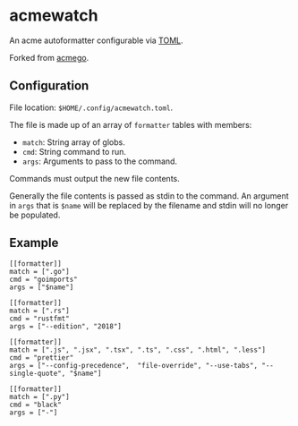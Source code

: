 # acmewatch

An acme autoformatter configurable via [TOML](https://toml.io/).

Forked from [acmego](https://godoc.org/9fans.net/go/acme/acmego).

## Configuration

File location: `$HOME/.config/acmewatch.toml`.

The file is made up of an array of `formatter` tables with members:

- `match`: String array of globs.
- `cmd`: String command to run.
- `args`: Arguments to pass to the command.

Commands must output the new file contents.

Generally the file contents is passed as stdin to the command. An argument
in `args` that is `$name` will be replaced by the filename and stdin
will no longer be populated.

## Example

```
[[formatter]]
match = [".go"]
cmd = "goimports"
args = ["$name"]

[[formatter]]
match = [".rs"]
cmd = "rustfmt"
args = ["--edition", "2018"]

[[formatter]]
match = [".js", ".jsx", ".tsx", ".ts", ".css", ".html", ".less"]
cmd = "prettier"
args = ["--config-precedence",  "file-override", "--use-tabs", "--single-quote", "$name"]

[[formatter]]
match = [".py"]
cmd = "black"
args = ["-"]
```
